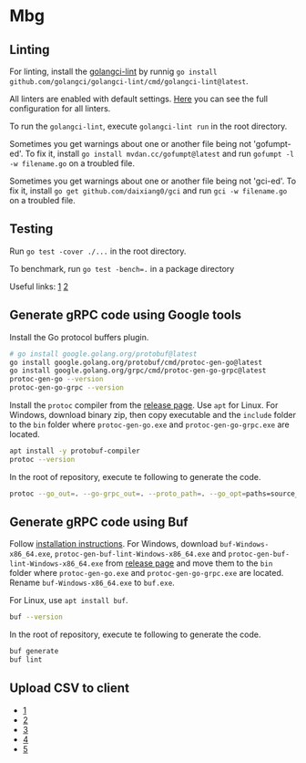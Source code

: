 # Mbg

## Linting

For linting, install the [golangci-lint](https://golangci-lint.run/) by runnig
`go install github.com/golangci/golangci-lint/cmd/golangci-lint@latest`.

All linters are enabled with default settings.
[Here](https://github.com/golangci/golangci-lint/blob/master/.golangci.example.yml) you can see the full configuration for all linters.

To run the `golangci-lint`, execute `golangci-lint run` in the root directory.

Sometimes you get warnings about one or another file being not 'gofumpt-ed'.
To fix it, install `go install mvdan.cc/gofumpt@latest` and run `gofumpt -l -w filename.go` on a troubled file.

Sometimes you get warnings about one or another file being not 'gci-ed'.
To fix it, install `go get github.com/daixiang0/gci` and run `gci -w filename.go` on a troubled file.

## Testing

Run `go test -cover ./...` in the root directory.

To benchmark, run `go test -bench=.` in a package directory

Useful links: [1](https://github.com/end0/sic4-list) [2](https://www.isindb.com/fix-cusip-calculate-cusip-check-digit/)

## Generate gRPC code using Google tools

Install the Go protocol buffers plugin.

```bash
# go install google.golang.org/protobuf@latest
go install google.golang.org/protobuf/cmd/protoc-gen-go@latest
go install google.golang.org/grpc/cmd/protoc-gen-go-grpc@latest
protoc-gen-go --version
protoc-gen-go-grpc --version
```

Install the `protoc` compiler from the [release page](https://github.com/protocolbuffers/protobuf/releases/latest).
Use `apt` for Linux. For Windows, download binary zip, then copy executable and the `include` folder to the `bin` folder where `protoc-gen-go.exe` and `protoc-gen-go-grpc.exe` are located.

```bash
apt install -y protobuf-compiler
protoc --version
```

In the root of repository, execute  te following to generate the code.

```bash
protoc --go_out=. --go-grpc_out=. --proto_path=. --go_opt=paths=source_relative --go-grpc_opt=paths=source_relative ./trading/protobuf/indicators/*.proto ./trading/protobuf/data/entities/*.proto ./trading/protobuf/*.proto
```

## Generate gRPC code using Buf

Follow [installation instructions](https://docs.buf.build/installation).
For Windows, download `buf-Windows-x86_64.exe`, `protoc-gen-buf-lint-Windows-x86_64.exe` and `protoc-gen-buf-lint-Windows-x86_64.exe` from [release page](https://github.com/bufbuild/buf/releases) and move them to the `bin` folder where `protoc-gen-go.exe` and `protoc-gen-go-grpc.exe` are located. Rename `buf-Windows-x86_64.exe` to `buf.exe`.

For Linux, use `apt install buf`.

```bash
buf --version
```

In the root of repository, execute  te following to generate the code.

```bash
buf generate
buf lint
```

## Upload CSV to client

- [1](https://blog.angular-university.io/angular-file-upload/)
- [2](https://stackoverflow.com/questions/47936183/angular-file-upload)
- [3](https://stackoverflow.com/questions/54971238/upload-json-file-using-angular-6)
- [4](https://stackoverflow.com/questions/51070418/angular-2-upload-parse-csv)
- [5](https://gyawaliamit.medium.com/reading-csv-file-on-angular-5694b64faaa5)
